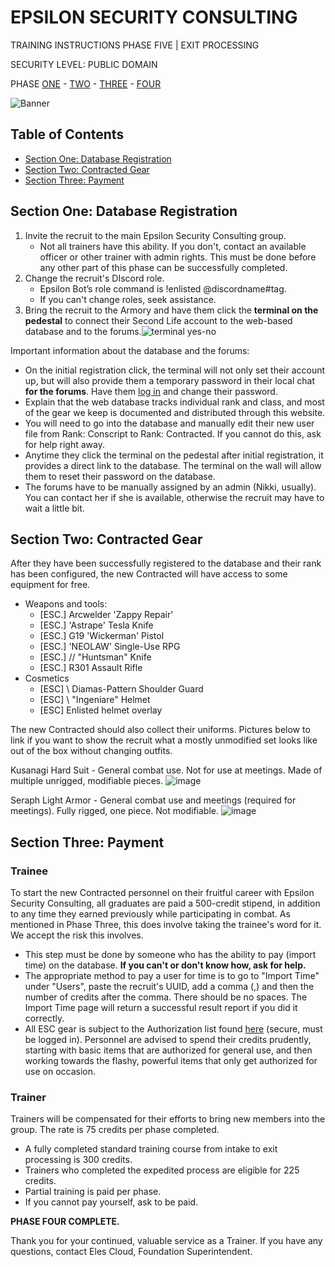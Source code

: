 # EPSILON SECURITY CONSULTING

TRAINING INSTRUCTIONS
PHASE FIVE | EXIT PROCESSING

SECURITY LEVEL: PUBLIC DOMAIN

PHASE [ONE](https://github.com/ElesCloud/ESCDocuments/blob/main/Training_PhaseOne.md) - [TWO](https://github.com/ElesCloud/ESCDocuments/blob/main/Training_PhaseTwo.md) - [THREE](https://github.com/ElesCloud/ESCDocuments/edit/main/Training_PhaseThree.md) - [FOUR](https://github.com/ElesCloud/ESCDocuments/edit/main/Training_PhaseFour.md)

![Banner](https://github.com/ElesCloud/ESCHandbook/blob/main/TYYGtcn.jpg)

## Table of Contents
  - [Section One: Database Registration](#section-one-database-registration)
  - [Section Two: Contracted Gear](#section-two-contracted-gear)
  - [Section Three: Payment](#section-three-payment)


## Section One: Database Registration
1. Invite the recruit to the main Epsilon Security Consulting group.
   - Not all trainers have this ability. If you don't, contact an available officer or other trainer with admin rights. This must be done before any other part of this phase can be successfully completed.
2. Change the recruit's DIscord role.
   - Epsilon Bot’s role command is !enlisted @discordname#tag.
   - If you can't change roles, seek assistance.
3. Bring the recruit to the Armory and have them click the **terminal on the pedestal** to connect their Second Life account to the web-based database and to the forums.![terminal yes-no](https://user-images.githubusercontent.com/71983240/148656441-adaa8a04-beb3-4b41-b6d1-9203a1fdbfb6.png)


Important information about the database and the forums:
- On the initial registration click, the terminal will not only set their account up, but will also provide them a temporary password in their local chat **for the forums**. Have them [log in](https://epsilonsecurityconsulting.net/index.php) and change their password.
- Explain that the web database tracks individual rank and class, and most of the gear we keep is documented and distributed through this website.
- You will need to go into the database and manually edit their new user file from Rank: Conscript to Rank: Contracted. If you cannot do this, ask for help right away.
- Anytime they click the terminal on the pedestal after initial registration, it provides a direct link to the database. The terminal on the wall will allow them to reset their password on the database.
- The forums have to be manually assigned by an admin (Nikki, usually). You can contact her if she is available, otherwise the recruit may have to wait a little bit.


## Section Two: Contracted Gear

After they have been successfully registered to the database and their rank has been configured, the new Contracted will have access to some equipment for free.
- Weapons and tools:
  - [ESC.] Arcwelder 'Zappy Repair'
  - [ESC.] 'Astrape' Tesla Knife
  - [ESC.] G19 'Wickerman' Pistol
  - [ESC.] 'NEOLAW' Single-Use RPG
  - [ESC.] // "Huntsman" Knife
  - [ESC.] R301 Assault Rifle 
- Cosmetics
  - [ESC] \\ Diamas-Pattern Shoulder Guard
  - [ESC] \\ "Ingeniare" Helmet
  - [ESC] Enlisted helmet overlay

The new Contracted should also collect their uniforms. Pictures below to link if you want to show the recruit what a mostly unmodified set looks like out of the box without changing outfits.

Kusanagi Hard Suit - General combat use. Not for use at meetings. Made of multiple unrigged, modifiable pieces.
![image](https://user-images.githubusercontent.com/71983240/148656770-0f66a1ef-b922-4e4e-84ed-e0ee4ac30f5d.png)

Seraph Light Armor - General combat use and meetings (required for meetings). Fully rigged, one piece. Not modifiable.
![image](https://user-images.githubusercontent.com/71983240/148656913-7824c117-e7d3-45ec-bcc2-39f155b2f3ec.png)


## Section Three: Payment

### Trainee
To start the new Contracted personnel on their fruitful career with Epsilon Security Consulting, all graduates are paid a 500-credit stipend, in addition to any time they earned previously while participating in combat. As mentioned in Phase Three, this does involve taking the trainee's word for it. We accept the risk this involves.
- This step must be done by someone who has the ability to pay (import time) on the database. **If you can't or don't know how, ask for help.**
- The appropriate method to pay a user for time is to go to "Import Time" under "Users", paste the recruit's UUID, add a comma (,) and then the number of credits after the comma. There should be no spaces. The Import Time page will return a successful result report if you did it correctly.
- All ESC gear is subject to the Authorization list found [here](https://epsilonsecurityconsulting.net/viewforum.php?f=10) (secure, must be logged in). Personnel are advised to spend their credits prudently, starting with basic items that are authorized for general use, and then working towards the flashy, powerful items that only get authorized for use on occasion.

### Trainer
Trainers will be compensated for their efforts to bring new members into the group. The rate is 75 credits per phase completed.
- A fully completed standard training course from intake to exit processing is 300 credits.
- Trainers who completed the expedited process are eligible for 225 credits. 
- Partial training is paid per phase.
- If you cannot pay yourself, ask to be paid.

**PHASE FOUR COMPLETE.** 

Thank you for your continued, valuable service as a Trainer. If you have any questions, contact Eles Cloud, Foundation Superintendent.
